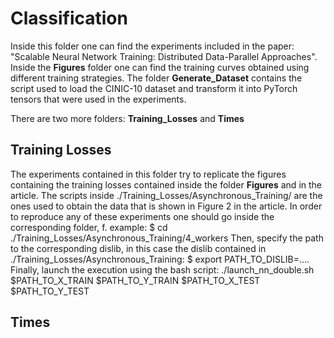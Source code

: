 # Classification
Inside this folder one can find the experiments included in the paper: "Scalable Neural Network Training: Distributed Data-Parallel Approaches". 
Inside the **Figures** folder one can find the training curves obtained using different training strategies. The folder **Generate_Dataset** contains the script used to load the CINIC-10 dataset and transform it 
into PyTorch tensors that were used in the experiments. 

There are two more folders: **Training_Losses** and **Times**

## Training Losses
The experiments contained in this folder try to replicate the figures containing the training losses contained inside the folder **Figures** and in the article. The scripts inside ./Training_Losses/Asynchronous_Training/ are the ones used to obtain the data that is shown in Figure 2 in the article. 
In order to reproduce any of these experiments one should go inside the corresponding folder, f. example:
$ cd ./Training_Losses/Asynchronous_Training/4_workers
Then, specify the path to the corresponding dislib, in this case the dislib contained in ./Training_Losses/Asynchronous_Training:
$ export PATH_TO_DISLIB=....
Finally, launch the execution using the bash script:
./launch_nn_double.sh $PATH_TO_X_TRAIN $PATH_TO_Y_TRAIN $PATH_TO_X_TEST $PATH_TO_Y_TEST

## Times
